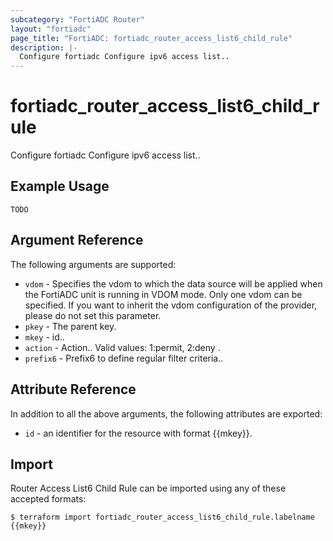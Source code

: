 ```yaml
---
subcategory: "FortiADC Router"
layout: "fortiadc"
page_title: "FortiADC: fortiadc_router_access_list6_child_rule"
description: |-
  Configure fortiadc Configure ipv6 access list..
---
```


# fortiadc_router_access_list6_child_rule
Configure fortiadc Configure ipv6 access list..

## Example Usage
```hcl
TODO
```

## Argument Reference

The following arguments are supported:

* `vdom` - Specifies the vdom to which the data source will be applied when the FortiADC unit is running in VDOM mode. Only one vdom can be specified. If you want to inherit the vdom configuration of the provider, please do not set this parameter.
* `pkey` - The parent key.
* `mkey` - id..
* `action` - Action.. Valid values: 1:permit, 2:deny .
* `prefix6` - Prefix6 to define regular filter criteria.. 

## Attribute Reference

In addition to all the above arguments, the following attributes are exported:
* `id` - an identifier for the resource with format {{mkey}}.

## Import
 Router Access List6 Child Rule can be imported using any of these accepted formats:
```
$ terraform import fortiadc_router_access_list6_child_rule.labelname {{mkey}}
```
